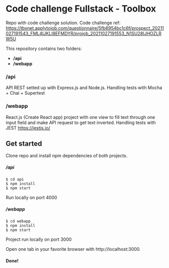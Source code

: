 # Code challenge Fullstack - Toolbox

Repo with code challenge solution.
Code challenge ref: https://tbxnet.applytojob.com/questionnaire/5fb6954bc1c6f/prospect_20211027191543_FML4IJKLI8EFMDYR/projob_20211027191553_N1SU28IJHOZLRW5U

This repository contains two folders:

- **/api**
- **/webapp**

### /api

API REST setted up with Express.js and Node.js.
Handling tests with Mocha + Chai + Supertest

### /webapp

React.js (Create React app) project with one view to fill text through one input field and make API request to get text inverted.
Handling tests with JEST https://jestjs.io/

## Get started

Clone repo and install npm dependencies of both projects.

##### /api

```
$ cd api
$ npm install
$ npm start
```

Run locally on port 4000

##### /webapp

```
$ cd webapp
$ npm install
$ npm start
```

Project run locally on port 3000

Open one tab in your favorite browser with http://localhost:3000.

#### Done!
